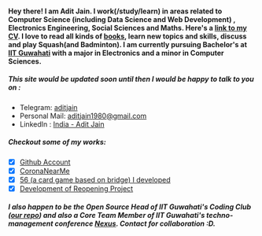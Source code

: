 #### Hey there! I am Adit Jain. I work(/study/learn) in areas related to Computer Science (including Data Science and Web Development) , Electronics Engineering, Social Sciences and Maths. Here's a  [link to my CV](https://docs.google.com/document/d/1dcmPbqKfTH2quXaWyJ6TVIee_BzMtYSlm8lYsROeZFc). I love to read all kinds of [books](https://docs.google.com/spreadsheets/d/1MjaHnDybAhPPjJOqcVM-cTij-4azN-dEXVDsHA-Q5mY/edit?usp=sharing), learn new topics and skills, discuss and play Squash(and Badminton). I am currently pursuing Bachelor's at [IIT Guwahati](iitg.ac.in) with a major in Electronics and a minor in Computer Sciences.
##### This site would be updated soon until then I would be happy to talk to you on :
- Telegram: [aditjain](t.me/aditjain)
- Personal Mail: [aditjain1980@gmail.com](mailto:aditjain1980@gmail.com)
- LinkedIn : [India - Adit Jain](https://www.linkedin.com/in/adit-jain/)


##### Checkout some of my works:
- [x] [Github Account](github.com/aditj)
- [x] [CoronaNearMe](coronanearme.com)
- [x] [56 (a card game based on bridge) I developed](bridgem.herokuapp.com)
- [x] [Development of Reopening Project](https://dalek2point3.github.io/reopen-website/)
##### I also happen to be the Open Source Head of IIT Guwahati's Coding Club ([our repo](https://github.com/Coding-Club-IITG)) and also a Core Team Member of IIT Guwahati's techno-management conference [Nexus](techniche.org/nexus). Contact for collaboration :D. 
